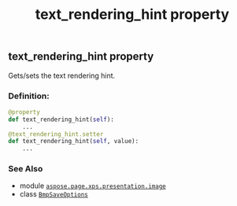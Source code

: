 ﻿---
title: text_rendering_hint property
second_title: Aspose.Page for Python via .NET API References
description: 
type: docs
weight: 130
url: /python-net/aspose.page.xps.presentation.image/bmpsaveoptions/text_rendering_hint/
is_root: false
---

## text_rendering_hint property


Gets/sets the text rendering hint.
### Definition:
```python
@property
def text_rendering_hint(self):
    ...
@text_rendering_hint.setter
def text_rendering_hint(self, value):
    ...
```

### See Also
* module [`aspose.page.xps.presentation.image`](../../)
* class [`BmpSaveOptions`](/page/python-net/aspose.page.xps.presentation.image/bmpsaveoptions)
